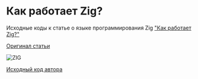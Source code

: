 # Как работает Zig?
Исходные коды к статье о языке программирования Zig ["Как работает Zig?"](https://habr.com/ru/articles/435574/)

[Оригинал статьи](https://blog.jfo.click/how-zig-do/)

![ZIG](https://habrastorage.org/webt/p2/l1/zs/p2l1zsmnlu7j_yqwm6fczu4ycay.jpeg)

[Исходный код автора](https://github.com/jfo/zigf)
